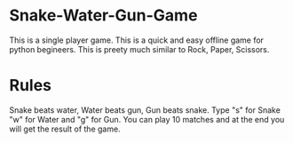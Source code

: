 # Snake-Water-Gun-Game

This is a single player game.
This is a quick and easy offline game for python begineers.
This is preety much similar to Rock, Paper, Scissors.

# Rules

Snake beats water, Water beats gun, Gun beats snake.
Type "s" for Snake "w" for Water and "g" for Gun.
You can play 10 matches and at the end you will get the result of the game.
